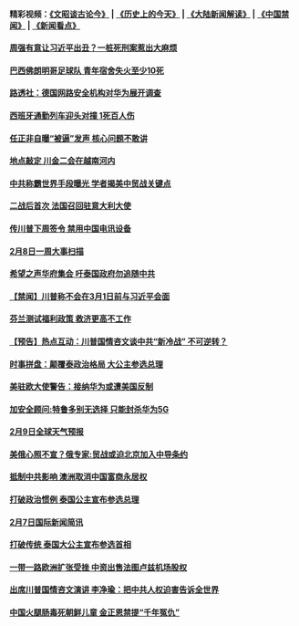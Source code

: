 #### 精彩视频：[《文昭谈古论今》](http://45.32.25.56/wenzhao) | [《历史上的今天》](http://45.32.25.56/today-in-history) | [《大陆新闻解读》](http://45.32.25.56/ntdtv-comedy) | [《中国禁闻》](http://45.32.25.56/ntdtv-news) | [《新闻看点》](http://45.32.25.56/news-insight) 

 #### [周强有意让习近平出丑？一桩死刑案惹出大麻烦](../pages/prog202/a102508048.md?t=02100031?t=02092131?t=02091831?t=02091531?t=02091231?t=02090931?t=02090659) 

#### [巴西佛朗明哥足球队 青年宿舍失火至少10死](../pages/prog202/a102508000.md?t=02100031?t=02092131?t=02091831?t=02091531?t=02091231?t=02090931?t=02090659) 


#### [路透社：德国网路安全机构对华为展开调查](../pages/prog202/a102507973.md?t=02100031?t=02092131?t=02091831?t=02091531?t=02091231?t=02090931?t=02090659) 

#### [西班牙通勤列车迎头对撞 1死百人伤](../pages/prog202/a102507952.md?t=02100031?t=02092131?t=02091831?t=02091531?t=02091231?t=02090931?t=02090659) 

#### [任正非自曝“被逼”发声  核心问题不敢讲](../pages/prog202/a102507948.md?t=02100031?t=02092131?t=02091831?t=02091531?t=02091231?t=02090931?t=02090659) 

#### [地点敲定 川金二会在越南河内](../pages/prog202/a102507941.md?t=02100031?t=02092131?t=02091831?t=02091531?t=02091231?t=02090931?t=02090659) 

#### [中共称霸世界手段曝光 学者揭美中贸战关键点](../pages/prog202/a102507914.md?t=02100031?t=02092131?t=02091831?t=02091531?t=02091231?t=02090931?t=02090659) 

#### [二战后首次 法国召回驻意大利大使](../pages/prog202/a102507685.md?t=02100031?t=02092131?t=02091831?t=02091531?t=02091231?t=02090931?t=02090659) 

#### [传川普下周签令 禁用中国电讯设备](../pages/prog202/a102507868.md?t=02100031?t=02092131?t=02091831?t=02091531?t=02091231?t=02090931?t=02090659) 


#### [2月8日一周大事扫描](../pages/prog202/a102507753.md?t=02100031?t=02092131?t=02091831?t=02091531?t=02091231?t=02090931?t=02090659) 

#### [希望之声华府集会 吁泰国政府勿追随中共](../pages/prog202/a102507639.md?t=02100031?t=02092131?t=02091831?t=02091531?t=02091231?t=02090931?t=02090659) 

#### [【禁闻】川普称不会在3月1日前与习近平会面](../pages/prog202/a102507745.md?t=02100031?t=02092131?t=02091831?t=02091531?t=02091231?t=02090931?t=02090659) 

#### [芬兰测试福利政策 救济更高不工作](../pages/prog202/a102507723.md?t=02100031?t=02092131?t=02091831?t=02091531?t=02091231?t=02090931?t=02090659) 

#### [【预告】热点互动：川普国情咨文谈中共“新冷战” 不可逆转？](../pages/prog202/a102507641.md?t=02100031?t=02092131?t=02091831?t=02091531?t=02091231?t=02090931?t=02090659) 

#### [时事拼盘：颠覆泰政治格局 大公主参选总理](../pages/prog202/a102507679.md?t=02100031?t=02092131?t=02091831?t=02091531?t=02091231?t=02090931?t=02090659) 

#### [美驻欧大使警告：接纳华为或遭美国反制](../pages/prog202/a102507643.md?t=02100031?t=02092131?t=02091831?t=02091531?t=02091231?t=02090931?t=02090659) 

#### [加安全顾问:特鲁多别无选择 只能封杀华为5G](../pages/prog202/a102507620.md?t=02100031?t=02092131?t=02091831?t=02091531?t=02091231?t=02090931?t=02090659) 


#### [2月9日全球天气预报](../pages/prog202/a102507635.md?t=02100031?t=02092131?t=02091831?t=02091531?t=02091231?t=02090931?t=02090659) 

#### [美俄心照不宣？俄专家:贸战或迫北京加入中导条约](../pages/prog202/a102507576.md?t=02100031?t=02092131?t=02091831?t=02091531?t=02091231?t=02090931?t=02090659) 

#### [抵制中共影响 澳洲取消中国富商永居权](../pages/prog202/a102507558.md?t=02100031?t=02092131?t=02091831?t=02091531?t=02091231?t=02090931?t=02090659) 

#### [打破政治惯例 泰国公主宣布参选总理](../pages/prog202/a102507529.md?t=02100031?t=02092131?t=02091831?t=02091531?t=02091231?t=02090931?t=02090659) 


#### [2月7日国际新闻简讯](../pages/prog202/a102507434.md?t=02100031?t=02092131?t=02091831?t=02091531?t=02091231?t=02090931?t=02090659) 

#### [打破传统 泰国大公主宣布参选首相](../pages/prog202/a102507308.md?t=02100031?t=02092131?t=02091831?t=02091531?t=02091231?t=02090931?t=02090659) 

#### [一带一路欧洲扩张受挫 中资出售法图卢兹机场股权](../pages/prog202/a102507304.md?t=02100031?t=02092131?t=02091831?t=02091531?t=02091231?t=02090931?t=02090659) 

#### [出席川普国情咨文演讲 李净瑜：把中共人权迫害告诉全世界](../pages/prog202/a102507281.md?t=02100031?t=02092131?t=02091831?t=02091531?t=02091231?t=02090931?t=02090659) 

#### [中国火腿肠毒死朝鲜儿童 金正恩禁提“千年冤仇”](../pages/prog202/a102507243.md?t=02100031?t=02092131?t=02091831?t=02091531?t=02091231?t=02090931?t=02090659) 

